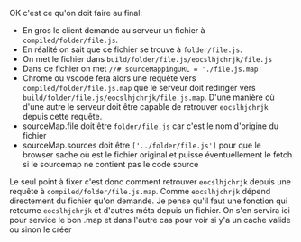 OK c'est ce qu'on doit faire au final:

- En gros le client demande au serveur un fichier à `compiled/folder/file.js`.
- En réalité on sait que ce fichier se trouve à `folder/file.js`.
- On met le fichier dans `build/folder/file.js/eocslhjchrjk/file.js`
- Dans ce fichier on met `//# sourceMappingURL = './file.js.map'`
- Chrome ou vscode fera alors une requête vers `compiled/folder/file.js.map` que le serveur doit rediriger vers `build/folder/file.js/eocslhjchrjk/file.js.map`. D'une manière où d'une autre le serveur doit être capable de retrouver `eocslhjchrjk` depuis cette requête.
- sourceMap.file doit être `folder/file.js` car c'est le nom d'origine du fichier
- sourceMap.sources doit être `['../folder/file.js']` pour que le browser sache où est le fichier original
  et puisse éventuellement le fetch si le sourcemap ne contient pas le code source

Le seul point à fixer c'est donc comment retrouver `eocslhjchrjk` depuis une requête à `compiled/folder/file.js.map`.
Comme `eocslhjchrjk` dépend directement du fichier qu'on demande.
Je pense qu'il faut une fonction qui retourne `eocslhjchrjk` et d'autres méta depuis un fichier.
On s'en servira ici pour service le bon .map et dans l'autre cas pour voir si y'a un cache valide ou sinon le créer

